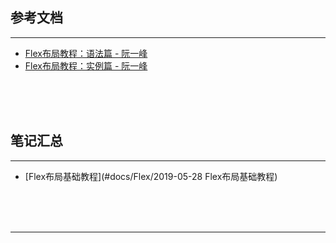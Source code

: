 ## 参考文档

---

* [Flex布局教程：语法篇 - 阮一峰](http://www.ruanyifeng.com/blog/2015/07/flex-grammar.html?utm_source=tuicool)
* [Flex布局教程：实例篇 - 阮一峰](http://www.ruanyifeng.com/blog/2015/07/flex-examples.html)



<br/><br/><br/>



## 笔记汇总

---

* [Flex布局基础教程](#docs/Flex/2019-05-28 Flex布局基础教程)



<br/><br/><br/>

---

